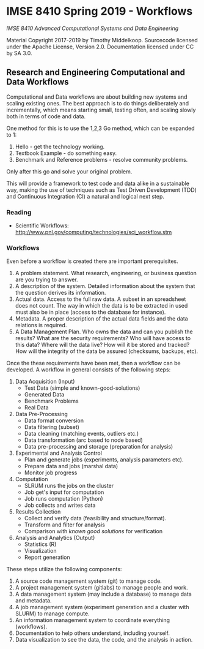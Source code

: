 # IMSE 8410 Spring 2019 - Workflows

*IMSE 8410 Advanced Computational Systems and Data Engineering*

Material Copyright 2017-2019 by Timothy Middelkoop.  Sourcecode
licensed under the Apache License, Version 2.0. Documentation licensed
under CC by SA 3.0.

## Research and Engineering Computational and Data Workflows

Computational and Data workflows are about building new systems and
scaling existing ones.  The best approach is to do things deliberately
and incrementally, which means starting small, testing often, and
scaling slowly both in terms of code and data.

One method for this is to use the 1,2,3 Go method, which can be expanded to 1:
  1. Hello - get the technology working.
  2. Textbook Example - do something easy.
  3. Benchmark and Reference problems - resolve community problems.

Only after this go and solve your original problem.

This will provide a framework to test code and data alike in a
sustainable way, making the use of techniques such as Test Driven
Development (TDD) and Continuous Integration (CI) a natural and
logical next step.

### Reading
 * Scientific Workflows:
   http://www.pnl.gov/computing/technologies/sci_workflow.stm

### Workflows

Even before a workflow is created there are important prerequisites.

1. A problem statement.  What research, engineering, or business
   question are you trying to answer.
2. A description of the system.  Detailed information about the system
   that the question derives its information.
3. Actual data.  Access to the full raw data.  A subset in an
   spreadsheet does not count.  The way in which the data is to be
   extracted in used must also be in place (access to the database for
   instance).
4. Metadata.  A proper description of the actual data fields and the
   data relations is required.
4. A Data Management Plan.  Who owns the data and can you publish the
   results?  What are the security requirements?  Who will have access
   to this data? Where will the data live? How will it be stored and
   tracked? How will the integrity of the data be assured (checksums,
   backups, etc).

Once the these requirements have been met, then a workflow can be
developed. A workflow in general consists of the following steps:

1. Data Acquisition (Input)
   * Test Data (simple and known-good-solutions)
   * Generated Data
   * Benchmark Problems
   * Real Data
2. Data Pre-Processing
   * Data format conversion
   * Data filtering (subset)
   * Data cleaning (matching events, outliers etc.)
   * Data transformation (arc based to node based)
   * Data pre-processing and storage (preparation for analysis)
3. Experimental and Analysis Control
   * Plan and generate jobs (experiments, analysis parameters etc).
   * Prepare data and jobs (marshal data)
   * Monitor job progress
4. Computation
   * SLRUM runs the jobs on the cluster
   * Job get's input for computation
   * Job runs computation (Python)
   * Job collects and writes data
5. Results Collection
   * Collect and verify data (feasibility and structure/format).
   * Transform and filter for analysis
   * Comparison with *known good solutions* for verification
6. Analysis and Analytics (Output)
   * Statistics (R)
   * Visualization 
   * Report generation

These steps utilize the following components:
1. A source code management system (git) to manage code.
2. A project management system (gitlabs) to manage people and work.
3. A data management system (may include a database) to manage data and metadata.
4. A job management system (experiment generation and a cluster with SLURM) to manage compute.
5. An information management system to coordinate everything (workflows).
6. Documentation to help others understand, including yourself.
7. Data visualization to see the data, the code, and the analysis in action.

